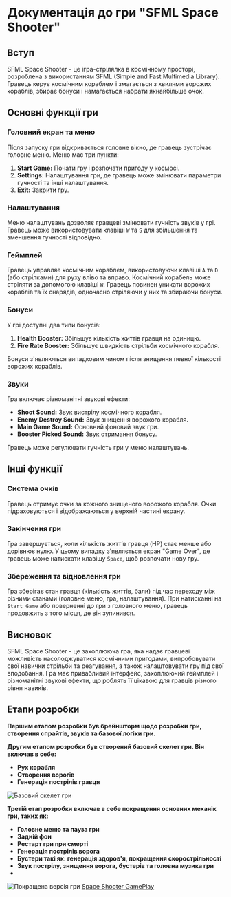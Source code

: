﻿
# Документація до гри "SFML Space Shooter"

## Вступ

SFML Space Shooter - це ігра-стрілялка в космічному просторі, розроблена з використанням SFML (Simple and Fast Multimedia Library). Гравець керує космічним кораблем і змагається з хвилями ворожих кораблів, збирає бонуси і намагається набрати якнайбільше очок.

## Основні функції гри

### Головний екран та меню

Після запуску гри відкривається головне вікно, де гравець зустрічає головне меню. Меню має три пункти:

1.  **Start Game:** Почати гру і розпочати пригоду у космосі.
2.  **Settings:** Налаштування гри, де гравець може змінювати параметри гучності та інші налаштування.
3.  **Exit:** Закрити гру.

### Налаштування

Меню налаштувань дозволяє гравцеві змінювати гучність звуків у грі. Гравець може використовувати клавіші `W` та `S` для збільшення та зменшення гучності відповідно.

### Геймплей

Гравець управляє космічним кораблем, використовуючи клавіші `A` та `D` (або стрілками) для руху вліво та вправо. Космічний корабель може стріляти за допомогою клавіші `W`. Гравець повинен уникати ворожих кораблів та їх снарядів, одночасно стріляючи у них та збираючи бонуси.

### Бонуси

У грі доступні два типи бонусів:

1.  **Health Booster:** Збільшує кількість життів гравця на одиницю.
2.  **Fire Rate Booster:** Збільшує швидкість стрільби космічного корабля.

Бонуси з'являються випадковим чином після знищення певної кількості ворожих кораблів.

### Звуки

Гра включає різноманітні звукові ефекти:

-   **Shoot Sound:** Звук вистрілу космічного корабля.
-   **Enemy Destroy Sound:** Звук знищення ворожого корабля.
-   **Main Game Sound:** Основний фоновий звук гри.
-   **Booster Picked Sound:** Звук отримання бонусу.

Гравець може регулювати гучність гри у меню налаштувань.

## Інші функції

### Система очків

Гравець отримує очки за кожного знищеного ворожого корабля. Очки підраховуються і відображаються у верхній частині екрану.

### Закінчення гри

Гра завершується, коли кількість життів гравця (HP) стає менше або дорівнює нулю. У цьому випадку з'являється екран "Game Over", де гравець може натискати клавішу `Space`, щоб розпочати нову гру.

### Збереження та відновлення гри

Гра зберігає стан гравця (кількість життів, бали) під час переходу між різними станами (головне меню, гра, налаштування). При натисканні на `Start Game` або поверненні до гри з головного меню, гравець продовжить з того місця, де він зупинився.

## Висновок

SFML Space Shooter - це захоплююча гра, яка надає гравцеві можливість насолоджуватися космічними пригодами, випробовувати свої навички стрільби та реагування, а також налаштовувати гру під свої вподобання. Гра має привабливий інтерфейс, захоплюючий геймплей і різноманітні звукові ефекти, що роблять її цікавою для гравців різного рівня навиків.


## Етапи розробки
 **Першим етапом розробки був брейншторм щодо розробки гри, створення спрайтів, звуків та базової логіки гри.**


 **Другим етапом розробки був створений базовий скелет гри. Він включав в себе:**
-   **Рух корабля**
-   **Створення ворогів** 
-   **Генерація пострілів гравця**

![Базовий скелет гри](https://imgur.com/a/AFGPptm)

**Третій етап розробки включав в себе покращення основних механік гри, таких як:**

-   **Головне меню та пауза гри**
-   **Задній фон** 
-   **Рестарт гри при смерті**
-   **Генерація пострілів ворога**
-   **Бустери такі як: генерація здоров'я, покращення скорострільності**
-  **Звук пострілу, знищення ворога, бустерів та головна музика гри**
- 
![Покращена версія гри](https://imgur.com/a/ZXYaauj)
[Space Shooter GamePlay](https://www.youtube.com/watch?v=GWy2SEHKgBU)

